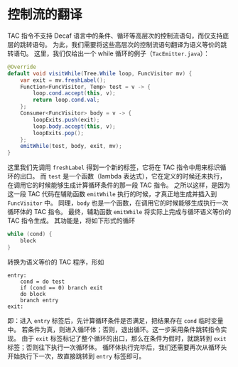 # 控制流的翻译

TAC 指令不支持 Decaf 语言中的条件、循环等高层次的控制流语句，而仅支持底层的跳转语句。
为此，我们需要将这些高层次的控制流语句翻译为语义等价的跳转语句。
这里，我们仅给出一个 while 循环的例子（`TacEmitter.java`）：

```java
@Override
default void visitWhile(Tree.While loop, FuncVisitor mv) {
    var exit = mv.freshLabel();
    Function<FuncVisitor, Temp> test = v -> {
        loop.cond.accept(this, v);
        return loop.cond.val;
    };
    Consumer<FuncVisitor> body = v -> {
        loopExits.push(exit);
        loop.body.accept(this, v);
        loopExits.pop();
    };
    emitWhile(test, body, exit, mv);
}
```

这里我们先调用 `freshLabel` 得到一个新的标签，它将在 TAC 指令中用来标识循环的出口。
而 `test` 是一个函数（lambda 表达式），它在定义的时候还未执行，在调用它的时候能够生成计算循环条件的那一段 TAC 指令。
之所以这样，是因为这一段 TAC 代码在辅助函数 `emitWhile` 执行的时候，才真正地生成并插入到 `FuncVisitor` 中。
同理，`body` 也是一个函数，在调用它的时候能够生成执行一次循环体的 TAC 指令。
最终，辅助函数 `emitWhile` 将实际上完成与循环语义等价的 TAC 指令生成。
其功能是，将如下形式的循环

```java
while (cond) {
    block
}
```

转换为语义等价的 TAC 程序，形如

```text
entry:
    cond = do test
    if (cond == 0) branch exit
    do block
    branch entry
exit:
```

即：进入 `entry` 标签后，先计算循环条件是否满足，把结果存在 `cond` 临时变量中。
若条件为真，则进入循环体；否则，退出循环。这一步采用条件跳转指令实现。
由于 `exit` 标签标记了整个循环的出口，那么在条件为假时，就跳转到 `exit` 标签；否则往下执行一次循环体。
循环体执行完毕后，我们还需要再次从循环头开始执行下一次，故直接跳转到 `entry` 标签即可。
